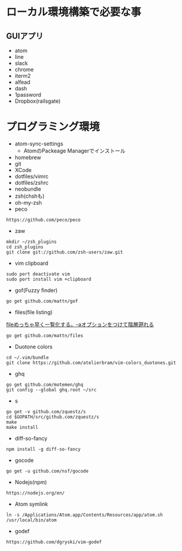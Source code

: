ローカル環境構築で必要な事
========================

## GUIアプリ

- atom
- line
- slack
- chrome
- iterm2
- alfead
- dash
- 1password
- Dropbox(railsgate)

# プログラミング環境

- atom-sync-settings
  - AtomのPackeage Managerでインストール
- homebrew
- git
- XCode
- dotfiles/vimrc
- dotfiles/zshrc
- neobundle
- zsh(chshも)
- oh-my-zsh
- peco

```
https://github.com/peco/peco
```

- zaw

```
mkdir ~/zsh_plugins
cd zsh_plugins
git clone git://github.com/zsh-users/zaw.git
```

- vim clipboard

```
sudo port deactivate vim
sudo port install vim +clipboard
```

- gof(Fuzzy finder)

```
go get github.com/mattn/gof
```

- files(file listing)

[fileめっちゃ早く一覧化する。-aオプションをつけて階層遡れる](https://github.com/mattn/files)

```
go get github.com/mattn/files
```

- Duotone colors

```
cd ~/.vim/bundle
git clone https://github.com/atelierbram/vim-colors_duotones.git
```

- ghq

```
go get github.com/motemen/ghq
git config --global ghq.root ~/src
```

- s

```
go get -v github.com/zquestz/s
cd $GOPATH/src/github.com/zquestz/s
make
make install
```

- diff-so-fancy

```
npm install -g diff-so-fancy
```

- gocode

```
go get -u github.com/nsf/gocode
```

- Nodejs(npm)

```
https://nodejs.org/en/
```

- Atom symlink

```
ln -s /Applications/Atom.app/Contents/Resources/app/atom.sh /usr/local/bin/atom
```

- godef

```
https://github.com/dgryski/vim-godef
```
